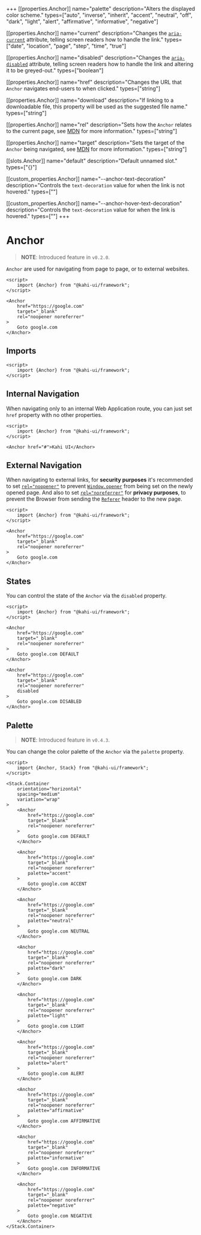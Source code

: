 +++
[[properties.Anchor]]
name="palette"
description="Alters the displayed color scheme."
types=["auto", "inverse", "inherit", "accent", "neutral", "off", "dark", "light", "alert", "affirmative", "informative", "negative"]

[[properties.Anchor]]
name="current"
description="Changes the [`aria-current`](https://www.digitala11y.com/aria-current-state) attribute, telling screen readers how to handle the link."
types=["date", "location", "page", "step", "time", "true"]

[[properties.Anchor]]
name="disabled"
description="Changes the [`aria-disabled`](https://www.digitala11y.com/aria-disabled-state) attribute, telling screen readers how to handle the link and altering it to be greyed-out."
types=["boolean"]

[[properties.Anchor]]
name="href"
description="Changes the URL that `Anchor` navigates end-users to when clicked."
types=["string"]

[[properties.Anchor]]
name="download"
description="If linking to a downloadable file, this property will be used as the suggested file name."
types=["string"]

[[properties.Anchor]]
name="rel"
description="Sets how the `Anchor` relates to the current page, see [MDN](https://developer.mozilla.org/en-US/docs/Web/HTML/Element/a#attr-rel) for more information."
types=["string"]

[[properties.Anchor]]
name="target"
description="Sets the target of the `Anchor` being navigated, see [MDN](https://developer.mozilla.org/en-US/docs/Web/HTML/Element/a#attr-target) for more information."
types=["string"]

[[slots.Anchor]]
name="default"
description="Default unnamed slot."
types=["{}"]

[[custom_properties.Anchor]]
name="--anchor-text-decoration"
description="Controls the `text-decoration` value for when the link is not hovered."
types=["<text-decoration>"]

[[custom_properties.Anchor]]
name="--anchor-hover-text-decoration"
description="Controls the `text-decoration` value for when the link is hovered."
types=["<text-decoration>"]
+++

# Anchor

> **NOTE**: Introduced feature in `v0.2.0`.

`Anchor` are used for navigating from page to page, or to external websites.

```svelte {title="Anchor Preview" mode="repl"}
<script>
    import {Anchor} from "@kahi-ui/framework";
</script>

<Anchor
    href="https://google.com"
    target="_blank"
    rel="noopener noreferrer"
>
    Goto google.com
</Anchor>
```

## Imports

```svelte {title="Anchor Imports"}
<script>
    import {Anchor} from "@kahi-ui/framework";
</script>
```

## Internal Navigation

When navigating only to an internal Web Application route, you can just set `href` property with no other properties.

```svelte {title="Anchor Internal Navigation" mode="repl"}
<script>
    import {Anchor} from "@kahi-ui/framework";
</script>

<Anchor href="#">Kahi UI</Anchor>
```

## External Navigation

When navigating to external links, for **security purposes** it's recommended to set [`rel="noopener"`](https://developer.mozilla.org/en-US/docs/Web/HTML/Link_types/noopener) to prevent [`Window.opener`](https://developer.mozilla.org/en-US/docs/Web/API/Window/opener) from being set on the newly opened page. And also to set [`rel="noreferrer"`](https://developer.mozilla.org/en-US/docs/Web/HTML/Link_types/noreferrer) for **privacy purposes**, to prevent the Browser from sending the [`Referer`](https://developer.mozilla.org/en-US/docs/Web/HTTP/Headers/Referer) header to the new page.

```svelte {title="Anchor External Navigation" mode="repl"}
<script>
    import {Anchor} from "@kahi-ui/framework";
</script>

<Anchor
    href="https://google.com"
    target="_blank"
    rel="noopener noreferrer"
>
    Goto google.com
</Anchor>
```

## States

You can control the state of the `Anchor` via the `disabled` property.

```svelte {title="Anchor States" mode="repl"}
<script>
    import {Anchor} from "@kahi-ui/framework";
</script>

<Anchor
    href="https://google.com"
    target="_blank"
    rel="noopener noreferrer"
>
    Goto google.com DEFAULT
</Anchor>

<Anchor
    href="https://google.com"
    target="_blank"
    rel="noopener noreferrer"
    disabled
>
    Goto google.com DISABLED
</Anchor>
```

## Palette

> **NOTE**: Introduced feature in `v0.4.3`.

You can change the color palette of the `Anchor` via the `palette` property.

```svelte {title="Anchor Palette" mode="repl"}
<script>
    import {Anchor, Stack} from "@kahi-ui/framework";
</script>

<Stack.Container
    orientation="horizontal"
    spacing="medium"
    variation="wrap"
>
    <Anchor
        href="https://google.com"
        target="_blank"
        rel="noopener noreferrer"
    >
        Goto google.com DEFAULT
    </Anchor>

    <Anchor
        href="https://google.com"
        target="_blank"
        rel="noopener noreferrer"
        palette="accent"
    >
        Goto google.com ACCENT
    </Anchor>

    <Anchor
        href="https://google.com"
        target="_blank"
        rel="noopener noreferrer"
        palette="neutral"
    >
        Goto google.com NEUTRAL
    </Anchor>

    <Anchor
        href="https://google.com"
        target="_blank"
        rel="noopener noreferrer"
        palette="dark"
    >
        Goto google.com DARK
    </Anchor>

    <Anchor
        href="https://google.com"
        target="_blank"
        rel="noopener noreferrer"
        palette="light"
    >
        Goto google.com LIGHT
    </Anchor>

    <Anchor
        href="https://google.com"
        target="_blank"
        rel="noopener noreferrer"
        palette="alert"
    >
        Goto google.com ALERT
    </Anchor>

    <Anchor
        href="https://google.com"
        target="_blank"
        rel="noopener noreferrer"
        palette="affirmative"
    >
        Goto google.com AFFIRMATIVE
    </Anchor>

    <Anchor
        href="https://google.com"
        target="_blank"
        rel="noopener noreferrer"
        palette="informative"
    >
        Goto google.com INFORMATIVE
    </Anchor>

    <Anchor
        href="https://google.com"
        target="_blank"
        rel="noopener noreferrer"
        palette="negative"
    >
        Goto google.com NEGATIVE
    </Anchor>
</Stack.Container>
```
